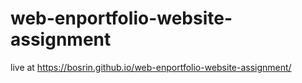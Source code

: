 # web-enportfolio-website-assignment
live at https://bosrin.github.io/web-enportfolio-website-assignment/
